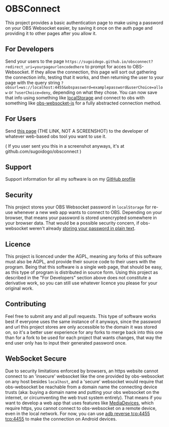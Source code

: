 # OBSConnect
This project provides a basic authentication page to make using a password on your OBS Websocket easier, by saving it once on the auth page and providing it to other pages after you allow it.
## For Developers
Send your users to the page `https://sugoidogo.github.io/obsconnect?redirect_uri=yourpageurlencodedhere` to prompt for acces to OBS-Websocket. If they allow the connection, this page will sort out gathering the connection info, testing that it works, and then returning the user to your page with the query string `?obsurl=ws://localhost:4455&obspassword=examplepassword&userChoice=allow` or `?userChoice=deny`, depending on what they chose. You can now save that info using something like [localStorage](https://developer.mozilla.org/en-US/docs/Web/API/Window/localStorage) and connect to obs with something like [obs-websocket-js](https://github.com/obs-websocket-community-projects/obs-websocket-js) for a fully abstracted connection method.
## For Users
Send [this page](https://github.com/sugoidogo/obsconnect) (THE LINK, NOT A SCREENSHOT) to the developer of whatever web-based obs tool you want to use it.

( If you user sent you this in a screenshot anyways, it's at github.com/sugoidogo/obsconnect )
## Support
Support information for all my software is on my [GitHub profile](https://github.com/sugoidogo)
## Security
This project stores your OBS Websocket password in `localStorage` for re-use whenever a new web app wants to connect to OBS. Depending on your browser, that means your password is stored unencrypted somewhere in your browser data. That would be a possible security concern, if obs-websocket weren't already [storing your password in plain text](https://github.com/obsproject/obs-websocket/discussions/766#:~:text=via%20this%20dialog.-,%5BTechnical%20Note%3A%5D,-This%20feature%20has).
## Licence
This project is licenced under the AGPL, meaning any forks of this software must also be AGPL, and provide their source code to their users with the program. Being that this software is a single web page, that should be easy, as this type of program is distributed in source form. Using this project as described in the "For Developers" section above does not constitute a derivative work, so you can still use whatever licence you please for your original work.
## Contributing
Feel free to submit any and all pull requests. This type of software works best if everyone uses the same instance of it anyways, since the password and url this project stores are only accessible to the domain it was stored on, so it's a better user experience for any forks to merge back into this one than for a fork to be used for each project that wants changes, that way the end user only has to input their generated password once.
## WebSocket Secure
Due to security limitations enforced by browsers, an https website cannot connect to an 'insecure' websocket like the one provided by obs-websocket on any host besides `localhost`, and a 'secure' websocket would require that obs-websocket be reachable from a domain name the connecting device trusts (aka: buying a domain name and putting your obs websocket on the internet, or circumventing the web trust system entirely). That means if you want to develop a web app that uses features like [MediaDevices](https://developer.mozilla.org/en-US/docs/Web/API/MediaDevices), which require https, you cannot connect to obs-websocket on a remote device, even in the local network. For now, you can use [adb reverse tcp:4455 tcp:4455](https://linuxcommandlibrary.com/man/adb-reverse) to make the connection on Android devices.

